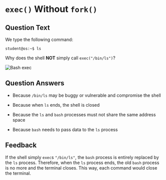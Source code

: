 # `exec()` Without `fork()`

## Question Text

We type the following command:

```console
student@os:~$ ls
```

Why does the shell **NOT** simply call `exec("/bin/ls")`?

![Bash exec](../media/exec.svg)

## Question Answers

- Because `/bin/ls` may be buggy or vulnerable and compromise the shell

+ Because when `ls` ends, the shell is closed

- Because the `ls` and `bash` processes must not share the same address space

- Because `bash` needs to pass data to the `ls` process

## Feedback

If the shell simply `exec`s `"/bin/ls"`, the `bash` process is entirely replaced by the `ls` process.
Therefore, when the `ls` process ends, the old `bash` process is no more and the terminal closes.
This way, each command would close the terminal.
